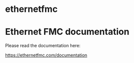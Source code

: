 # ethernetfmc
Ethernet FMC documentation
==========================

Please read the documentation here:

https://ethernetfmc.com/documentation
